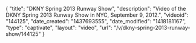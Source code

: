 {
    "title": "DKNY Spring 2013 Runway Show",
    "description": "Video of the DKNY Spring 2013 Runway Show in NYC, September 9, 2012.",
    "videoid": "144125",
    "date_created": "1437693555",
    "date_modified": "1418181167",
    "type": "captivate",
    "layout": "video",
    "url": "\/v\/dkny-spring-2013-runway-show\/144125"
}